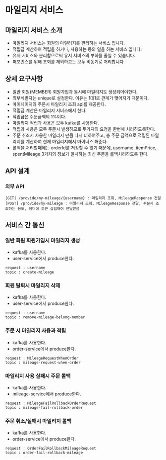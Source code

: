 # 마일리지 서비스

## 마일리지 서비스 소개
* 마일리지 서비스는 회원의 마일리지를 관리하는 서비스 입니다.
* 적립급 계산하여 적립을 하거나, 사용하는 등의 일을 하는 서비스 입니다.
* 유저 서비스와 분리함으로써 유저 서비스의 부하를 줄일 수 있습니다.
* 퍼포먼스를 위해 조회를 제외하고는 모두 비동기로 처리합니다.

## 상세 요구사항
* 일반 회원(MEMBER) 회원가입과 동시에 마일리지도 생성되어야한다.
* 외부식별자는 unique로 설정한다. 이유는 1대1로 관계가 맺어지기 때문이다.
* 마이페이지와 주문시 마일리지 조회 api를 제공한다.
* 적립금 계산은 마일리지 서비스에서 한다.
* 적립금은 주문금액의 1%이다.
* 마일리지 적립과 사용은 모두 kafka를 사용한다.
* 적립과 사용은 모두 주문시 발생하므로 두가지의 요청을 한번에 처리하도록한다.
* 주문 취소시 사용한 마일리지 만큼 다시 더하여주고, 총 주문 금액으로 적립된 마일리지를 계산하여 현재 마일리지에서 마이너스 해준다.
* 롤백을 처리할때에는 orderId를 저장할 수 없기 때문에, username, itemPrice, spentMileage 3가지의 정보가 일치하는 최신 주문을 롤백처리하도록 한다.

## API 설계
### 외부 API
```
[GET] /provide/my-mileage/{username} : 마일리지 조회, MileageResponse 전달
[POST] /provide/my-mileage : 마일리지 조회, MileageResponse 전달, 주문시 조회하는 용도, 헤더에 토큰 삽입하여 전달받음
```

## 서비스 간 통신
### 일반 회원 회원가입시 마일리지 생성
* kafka를 사용한다.
* user-service에서 produce한다.
```
request : username
topic : create-mileage
```
### 회원 탈퇴시 마일리지 삭제
* kafka를 사용한다.
* user-service에서 produce한다.
```
request : username
topic : remove-mileage-belong-member
```
### 주문 시 마일리지 사용과 적립
* kafka를 사용한다.
* order-service에서 produce한다.
```
request : MileageRequestWhenOrder
topic : mileage-request-when-order
```
### 마일리지 사용 실패시 주문 롤백
* kafka를 사용한다.
* mileage-service에서 produce한다.
```
request : MileageFailRollbackOrderRequest
topic : mileage-fail-rollback-order
```
### 주문 취소/실패시 마일리지 롤백
* kafka를 사용한다.
* order-service에서 produce한다.
```
request : OrderFailRollbackMileageRequest
topic : order-fail-rollback-mileage
```